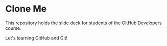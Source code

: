 # Clone Me

This repository holds the slide deck for students of the GitHub Developers course. 

Let's learning GitHub and Git!
